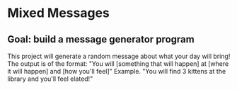 # Mixed Messages

## Goal: build a message generator program

This project will generate a random message about what your day will bring!
The output is of the format: "You will [something that will happen] at [where it will happen] and [how you'll feel]"
Example. "You will find 3 kittens at the library and you'll feel elated!"
